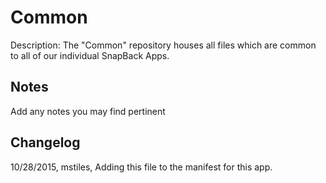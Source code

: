 Common
===========
Description: The "Common" repository houses all files which are common to all of our individual SnapBack Apps.

Notes
----
Add any notes you may find pertinent 

Changelog
----
10/28/2015, mstiles, Adding this file to the manifest for this app.